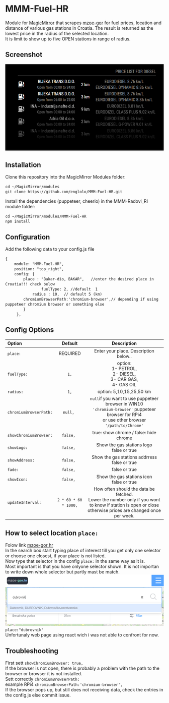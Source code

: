 # MMM-Fuel-HR

Module for [MagicMirror](https://github.com/MichMich/MagicMirror) that scrapes [mzoe-gor](https://mzoe-gor.hr/#main-nav-open) for fuel prices, location and distance of various gas stations in Croatia.
The result is returned as the lowest price in the radius of the selected location. <br />
It is limit to show up to five OPEN stations in range of radius.
## Screenshot
![GitHub Logo](/images/Capture.PNG)
## Installation
Clone this repository into the MagicMirror Modules folder:
```
cd ~/MagicMirror/modules
git clone https://github.com/englolo/MMM-Fuel-HR.git
```
Install the dependencies (puppeteer, cheerio) in the MMM-Radovi_RI module folder:
```
cd ~/MagicMirror/modules/MMM-Fuel-HR
npm install
```
## Configuration


Add the following data to your config.js file
```
{
	module: "MMM-Fuel-HR",
	position: "top_right",
	config: {
		place : "Bakar-dio, BAKAR",   //enter the desired place in Croatia!!! check below
                fuelType: 2, //default  1 
	        radius : 10,  // default 5 (km)
		chromiumBrowserPath:'chromium-browser',// depending if using puppeteer chromium browser or something else
		}
	 },	
```
## Config Options


| Option | Default | Description |
|:--|:-:|:--:|
| <code>place:</code>| REQUIRED | Enter your place. Description below.. |
| <code>fuelType:</code>| <code>1,</code>| option: <br />1- PETROL, <br /> 2- DIESEL, <br /> 3- CAR GAS, <br /> 4- GAS OIL|
| <code>radius:</code>|  <code>1,</code> |option: 5,10,15,25,50 km|
| <code>chromiumBrowserPath:</code>|  <code>null, </code>|  ```null```if you want to use puppeteer browser in WIN10<br />```'chromium-browser'``` puppeteer browser for RPi4 <br />or use other browser<br />```'/path/to/Chrome'```|
| <code>showChromiumBrowser:</code>|  <code>false, </code>|  true: show chrome / false: hide chrome|
| <code>showLogo:</code>|  <code>false, </code>| Show the gas stations logo <br />false or true|
| <code>showAddress:</code>|  <code>false, </code>|Show the gas stations addrress <br /> false or true|
| <code>fade:</code>|  <code>false, </code>| false or true|
| <code>showIcon:</code>|  <code>false, </code>|Show the gas stations icon <br /> false or true|
| <code>updateInterval:</code>|  <code>2 * 60 * 60 * 1000,</code>|How often should the data be fetched.<br /> Lower the number only if you wont to know if station is open or close otherwise prices are changed once per week.|
## How to select location  <code>place:</code>
Folow link [mzoe-gor hr](https://mzoe-gor.hr/#main-nav-open)<br />
In the search box start typing place of interest till you get only one selector or choose one closest, if your place is not listed.<br />
Now type that selector in the config  <code>place:</code> in the same way as it is.<br /> 
Most important is that you have onlyone selector shown.
It is not importan to write down whole selector but partly mast be match.<br /> 
![GitHub Logo](/images/Capture3.PNG)<br /> 
<code>place:"dubrovnik"</code><br /> 
Unfortunaly web page using react wich i was not able to confront for now.

## Troubleshooting
First sett <code>showChromiumBrowser: true,</code> <br /> 
If the browser is not open, there is probably a problem with the path to the browser or browser it is not installed.<br /> 
Sett correctly <code>chromiumBrowserPath:</code> <br /> 
 example RPi4 <code>chromiumBrowserPath:'chromium-browser',</code> <br />
If the browser pops up, but still does not receiving data, check the entries in the config.js else commit issue.

